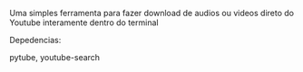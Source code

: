 Uma simples ferramenta para fazer download de audios ou videos direto do Youtube interamente dentro do terminal

Depedencias:

pytube, youtube-search
